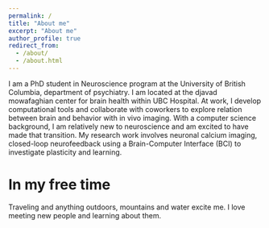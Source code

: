 ```yaml
---
permalink: /
title: "About me"
excerpt: "About me"
author_profile: true
redirect_from: 
  - /about/
  - /about.html
---
```


I am a PhD student in Neuroscience program at the University of British Columbia, department of psychiatry. I am located at the djavad mowafaghian center for brain health within UBC Hospital.
At work, I develop computational tools and collaborate with coworkers to explore relation between brain and behavior with in vivo imaging. With a computer science background, I am relatively new to neuroscience and am excited to have made that transition. My research work involves neuronal calcium imaging, closed-loop neurofeedback using a Brain-Computer Interface (BCI) to investigate plasticity and learning.

In my free time
======
Traveling and anything outdoors, mountains and water excite me. I love meeting new people and learning about them. 

